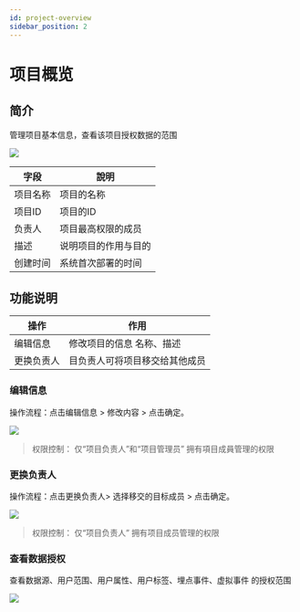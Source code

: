 ```yaml
---
id: project-overview
sidebar_position: 2
---
```


# 项目概览

## 简介[](#jian-jie)

管理项目基本信息，查看该项目授权数据的范围

![](https://3953104361-files.gitbook.io/~/files/v0/b/gitbook-legacy-files/o/assets%2F-M2qbZInaXgdm8kkNosp%2F-MkGm8kzjtRvMfQasVTh%2F-MkGpnHy5lH5iGjOLcVJ%2Fimage.png?alt=media&token=5941f456-ca43-49dc-9d8a-ee0d91ff195e)

| 字段  | 說明  |
| --- | --- |
| 项目名称 | 项目的名称 |
| 项目ID | 项目的ID |
| 负责人 | 项目最高权限的成员 |
| 描述  | 说明项目的作用与目的 |
| 创建时间 | 系统首次部署的时间 |

## 功能说明[](#gong-neng-shuo-ming)

| 操作  | 作用  |
| --- | --- |
| 编辑信息 | 修改项目的信息 名称、描述 |
| 更换负责人 | 目负责人可将项目移交给其他成员 |

### 编辑信息[](#bian-ji-xin-xi)

操作流程：点击编辑信息 > 修改内容 \> 点击确定。

![](https://3953104361-files.gitbook.io/~/files/v0/b/gitbook-legacy-files/o/assets%2F-M2qbZInaXgdm8kkNosp%2F-MkGm8kzjtRvMfQasVTh%2F-MkGsVzt6Gjn4cVPqPpc%2Fimage.png?alt=media&token=340b4176-172b-450f-9e41-ebc4d361d320)

> 权限控制： 仅“项目负责人”和“项目管理员” 拥有項目成員管理的权限


### 更换负责人[](#geng-huan-fu-ze-ren)

操作流程：点击更换负责人> 选择移交的目标成员 \> 点击确定。

![](https://3953104361-files.gitbook.io/~/files/v0/b/gitbook-legacy-files/o/assets%2F-M2qbZInaXgdm8kkNosp%2F-MkGm8kzjtRvMfQasVTh%2F-MkGscaO6NM89fQSuwJb%2Fimage.png?alt=media&token=d0f00c3f-053c-413b-a8b5-fa41cc2ace4c)

> 权限控制： 仅“项目负责人” 拥有项目成员管理的权限


### 查看数据授权[](#cha-kan-shu-ju-shou-quan)

查看数据源、用户范围、用户属性、用户标签、埋点事件、虚拟事件 的授权范围

![](https://3953104361-files.gitbook.io/~/files/v0/b/gitbook-legacy-files/o/assets%2F-M2qbZInaXgdm8kkNosp%2F-MiWaA4aOi_xz7bGbqbR%2F-MiWarvU3wM5sBQfQuLZ%2Fimage.png?alt=media&token=af8ce7f3-c8c1-4354-85a3-d9ad8ba66b06)
